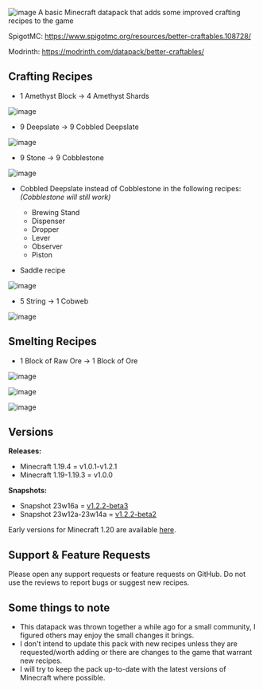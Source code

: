 ![image](https://i.imgur.com/amjnfkE.png)
A basic Minecraft datapack that adds some improved crafting recipes to the game

SpigotMC: https://www.spigotmc.org/resources/better-craftables.108728/

Modrinth: https://modrinth.com/datapack/better-craftables/

## Crafting Recipes

* 1 Amethyst Block -> 4 Amethyst Shards

![image](https://i.imgur.com/wMLqMer.png)

* 9 Deepslate -> 9 Cobbled Deepslate

![image](https://i.imgur.com/RPojUPe.png)

* 9 Stone -> 9 Cobblestone

![image](https://i.imgur.com/W0BsMUE.png)

* Cobbled Deepslate instead of Cobblestone in the following recipes: *(Cobblestone will still work)*

  * Brewing Stand
  * Dispenser
  * Dropper
  * Lever
  * Observer
  * Piston
  
* Saddle recipe

![image](https://i.imgur.com/0INIDRV.png)

* 5 String -> 1 Cobweb

![image](https://i.imgur.com/B1CIStT.png)

## Smelting Recipes

* 1 Block of Raw Ore -> 1 Block of Ore

![image](https://i.imgur.com/UhVkqND.png)

![image](https://i.imgur.com/JEUqM8O.png)

![image](https://i.imgur.com/9PpdfXw.png)

## Versions

**Releases:**

* Minecraft 1.19.4 = v1.0.1-v1.2.1
* Minecraft 1.19-1.19.3 = v1.0.0

**Snapshots:**

* Snapshot 23w16a = [v1.2.2-beta3](https://github.com/TheClassic36/Better-Craftables/releases/tag/v1.2.2-beta3)
* Snapshot 23w12a-23w14a = [v1.2.2-beta2](https://github.com/TheClassic36/Better-Craftables/releases/tag/v1.2.2-beta)

Early versions for Minecraft 1.20 are available [here](https://github.com/TheClassic36/Better-Craftables/releases/tag/v1.2.2-beta).

## Support & Feature Requests
Please open any support requests or feature requests on GitHub. Do not use the reviews to report bugs or suggest new recipes.

## Some things to note
* This datapack was thrown together a while ago for a small community, I figured others may enjoy the small changes it brings.
* I don't intend to update this pack with new recipes unless they are requested/worth adding or there are changes to the game that warrant new recipes.
* I will try to keep the pack up-to-date with the latest versions of Minecraft where possible.
